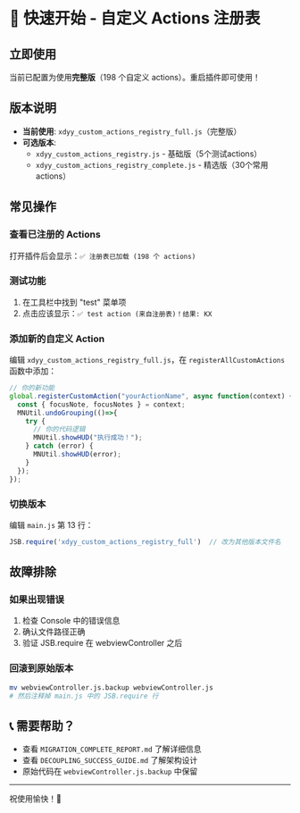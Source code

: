# 🚀 快速开始 - 自定义 Actions 注册表

## 立即使用

当前已配置为使用**完整版**（198 个自定义 actions）。重启插件即可使用！

## 版本说明

- **当前使用**: `xdyy_custom_actions_registry_full.js`（完整版）
- **可选版本**:
  - `xdyy_custom_actions_registry.js` - 基础版（5个测试actions）
  - `xdyy_custom_actions_registry_complete.js` - 精选版（30个常用actions）

## 常见操作

### 查看已注册的 Actions
打开插件后会显示：`✅ 注册表已加载 (198 个 actions)`

### 测试功能
1. 在工具栏中找到 "test" 菜单项
2. 点击应该显示：`✅ test action (来自注册表)！结果: KX`

### 添加新的自定义 Action
编辑 `xdyy_custom_actions_registry_full.js`，在 `registerAllCustomActions` 函数中添加：

```javascript
// 你的新功能
global.registerCustomAction("yourActionName", async function(context) {
  const { focusNote, focusNotes } = context;
  MNUtil.undoGrouping(()=>{
    try {
      // 你的代码逻辑
      MNUtil.showHUD("执行成功！");
    } catch (error) {
      MNUtil.showHUD(error);
    }
  });
});
```

### 切换版本
编辑 `main.js` 第 13 行：
```javascript
JSB.require('xdyy_custom_actions_registry_full')  // 改为其他版本文件名
```

## 故障排除

### 如果出现错误
1. 检查 Console 中的错误信息
2. 确认文件路径正确
3. 验证 JSB.require 在 webviewController 之后

### 回滚到原始版本
```bash
mv webviewController.js.backup webviewController.js
# 然后注释掉 main.js 中的 JSB.require 行
```

## 📞 需要帮助？

- 查看 `MIGRATION_COMPLETE_REPORT.md` 了解详细信息
- 查看 `DECOUPLING_SUCCESS_GUIDE.md` 了解架构设计
- 原始代码在 `webviewController.js.backup` 中保留

---
祝使用愉快！🎉